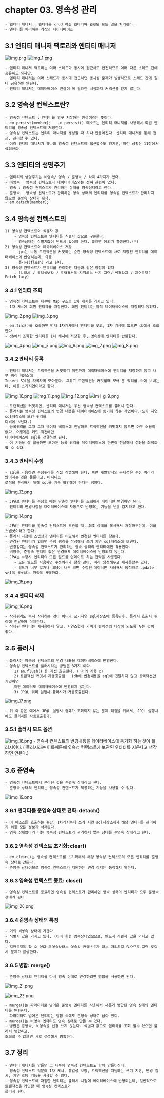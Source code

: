 
# chapter 03. 영속성 관리
    - 엔티티 매니저 : 엔티티를 crud 하는 엔티티와 관련된 모든 일을 처리한다.
    - 엔티티를 처리하는 가상의 데이터베이스
## 3.1 엔티티 매니저 팩토리와 엔티티 매니저
![img.png](img.png)
![img_1.png](img_1.png)
    
    - 엔티티 매니저 팩토리는 여러 스레드가 동시에 접근해도 안전하므로 여러 다른 스레드 간에 공유해도 되지만,
      엔티티 매니저는 여러 스레드가 동시에 접근하면 동시성 문제가 발생하므로 스레드 간에 절대 공유하면 안된다.
    - 엔티티 매니저는 데이터베이스 연결이 꼭 필요한 시점까지 커넥션을 얻지 않는다.

## 3.2 영속성 컨텍스트란?
    - 영속성 컨텐스트 : 엔티티를 영구 저장하는 환경이라는 뜻이다.
    - em.persist(member);   -> persist() 메소드는 엔티티 매니저를 사용해서 회원 엔티티를 영속성 컨텍스트에 저장한다.
    - 영속성 컨텍스트는 엔티티 매니저를 생성할 때 하나 만들어진다. 엔티티 매니저를 통해 접근, 관리할 수 있다.
    - 여러 엔티티 매니저가 하나의 영속성 컨텐스트에 접근할수도 있지만, 이런 상황은 11장에서 살펴본다.

## 3.3 엔티티의 생명주기
    - 엔티티의 생명주기는 비영속/ 영속 / 준영속 / 삭제 4가지가 있다.
    - 비영속 : 영속성 컨텍스트나 데이터베이스와는 전혀 관련이 없다.
    - 영속 : 영속성 컨텍스트가 관리하는 상태를 영속상태라고 한다.
    - 준영속 : 영속성 컨텍스트가 관리하던 영속 상태의 엔티티를 영속성 컨텍스트가 관리하지 않으면 준영속 상태가 된다.
    - em.detach(member);

## 3.4 영속성 컨텍스트의 
    1) 영속성 컨텍스트와 식별자 값
        - 영속성 컨텍스트는 엔티티를 식별자 값으로 구분한다.
        - 영속상태는 식별자값이 반드시 있어야 한다. 없으면 예외가 발생한다.(*)
    2) 영속성 컨텍스트와 데이터베이스 저장
        - jpa는 보통 트랜잭션을 커밋하는 순간 영속성 컨텍스트에 새로 저장된 엔티티를 데이터베이스에 반영하는데, 이를
          플러시(flush) 라고 한다.
    3) 영속성 컨텍스트가 엔티티를 관리하면 다음과 같은 장점이 있다
        - 1차캐시 / 동일성보장 / 트랙잭션을 지원하는 쓰기 지연/ 변경감지 / 지연로딩( Fetch_lazy)

### 3.4.1 엔티티 조회
    - 영속성 컨텍스트는 내부에 Map 구조의 1차 캐시를 가지고 있다.
    - 1차 캐시에 회원 엔티티를 저장한다. 회원 엔티티는 아직 데이터베이스에 저장되지 않았다.
![img_2.png](img_2.png)
![img_3.png](img_3.png)
    
    - em.find()를 호출하면 먼저 1차캐시에서 엔티티를 찾고, 1차 캐시에 없으면 db에서 조회한다.
    - db에서 조회한 엔티티를 1차 캐시에 저장한 후, 영속상태 엔티티를 반환한다.
![img_4.png](img_4.png)
![img_5.png](img_5.png)
![img_6.png](img_6.png)
![img_7.png](img_7.png)
![img_8.png](img_8.png)
### 3.4.2 엔티티 등록
    - 엔티티 매니저는 트랙젝션을 커밋하기 직전까지 데이터베이스에 엔티티를 저장하지 않고 내부 쿼리 저장소에
    Insert SQL을 차곡차곡 모아둔다. 그리고 트랜잭션을 커밋할때 모아 둔 쿼리를 db에 보내는데, 이를 쓰기지연이라고 한다.
![img_10.png](img_10.png)
![img_11.png](img_11.png)
![img_12.png](img_12.png)
![imㅏg_9.png](img_9.png)

    - 트랜젝션을 커밋하면, 엔티티 매니져는 우선 영속성 컨텍스트를 플러시 한다.
    - 플러시는 영속성 컨텍스트의 변경 내용을 데이터베이스에 동기화 하는 작업이다.(쓰기 지연 sql저장소에 모인 쿼리를
    디비에 보낸다.)
    - 등록쿼리를 그때 그때 데이터 베이스에 전달해도 트랙잭션을 커밋하지 않으면 아무 소용이 없다. 어떻게든 커밋 직전에만
    데이터베이스에 sql을 전달하면 된다.
    - 이 기능을 잘 활용하면 모아둔 등록 쿼리를 데이터베이스에 한번에 전달해서 성능을 최적화 할 수 있다.

### 3.4.3 엔티티 수정
    - sql을 사용하면 수정쿼리를 직접 작성해야 한다. 이런 개발방식의 문제점은 수정 쿼리가 많이지는 것은 물론이고, 비지니스 
    로직을 분석하기 위해 sql을 계속 확인해야 한다는 점이다.
![img_13.png](img_13.png)

    - JPA로 엔티티를 수정할 때는 단순히 엔티티를 조회해서 데이터만 변경하면 된다.
    - 엔티티의 변경사항을 데이터베이스에 자동으로 반영하는 기능을 변경 감지라고 한다.

![img_14.png](img_14.png)

    - JPA는 엔티티를 영속성 컨텍스트에 보관할 때, 최초 상태를 복사해서 저장해두는데, 이를 스냅샷이라고 한다.
    - 플러시 시점에 스냅샷과 엔티티를 비교해서 변경된 엔티티를 찾는다.
    - 변경된 엔티티가 있으면 수정 쿼리를 작성해서 쓰기 지연 sql저장소에 보낸다.
    - 변경감지는 영속성 컨텍스트가 관리하는 영속 상태의 엔티티에만 적용된다.
    - 비영속, 준영속 엔티티 값은 변경해도 데이터베이스에 반영되지 않는다.
    - JPA는 수정시 엔티티의 모든 필드를 업데이트 하는 전략을 사용한다.
        - 모든 필드를 사용하면 수정쿼리가 항상 같아, 미리 생성해두고 재사용할수 있다.
        - 필드가 너무 많거나 내용이 너무 크면 수정된 데이터만 사용해서 동적으로 update sql을 생성하는 전략을 선택한다.
![img_15.png](img_15.png)

### 3.4.4 엔티티 삭제
![img_16.png](img_16.png)

    - 삭제쿼리도 즉시 삭제하는 것이 아니라 쓰기지연 sql저장소에 등록된후, 플러시 호출시 쿼리에 전달하여 삭제한다.
    - 삭제된 엔티티는 재사용하지 말고, 자연스럽게 가비지 컬렉션의 대상이 되도록 두는 것이 좋다.

## 3.5 플러시
    - 플러시는 영속성 컨텍스트의 변경 내용을 데이터베이스에 반영한다.
    - 영속성 컨텍스트를 플러시하는 방법은 3가지 이다.
        1) em.flush() 를 직접 호출한다. ( 거의 사용 x)
        2) 트랜잭션 커밋시 자동호출됨   (db에 변경내용을 sql에 전달하지 않고 트랙잭션만 커밋하면 
        어떤 데이터도 데이터베이스에 반영되지 않는다.
        3) JPQL 쿼리 실행시 플러시가 자동호출된다.
![img_17.png](img_17.png)

    - 위 와 같은 예에서 JPQL 실행시 결과가 조회되지 않는 문제 해결을 위해서, JOQL 실행시에도 플러시를 자동호출한다.

### 3.5.1 플러시 모드 옵션
![img_18.png](img_18.png)
    - 영속서 컨텍스트의 변경내용을 데이터베이스에 동기화 하는 것이 플러시이다. ( 플러시라는 이름때문에 영속성 컨텍스트에 보관된
    엔티티를 지운다고 생각하면 안된다.)
## 3.6 준영속
    - 영속성 컨텍스트에서 분리된 것을 준영속 상태라고 한다.
    - 준영속 상태의 엔티티는 영속성 컨텐스트가 제공하는 기능을 사용할 수 없다.
![img_19.png](img_19.png)
### 3.6.1 엔티티를 준영속 상태로 전화: detach()
    - 이 메소스를 호출하는 순간, 1차캐시부터 쓰기 지연 sql저장소까지 해당 엔티티를 관리하기 위한 모든 정보가 삭제된다.
    - 영속 상태였다가 더는 영속성 컨텍스트가 관리하지 않는 상태를 준영속 상태라고 한다.

### 3.6.2 영속성 컨텍스트 초기화: clear()
    - em.clear()는 영속성 컨텍스트를 초기화해서 해당 영속성 컨텍스트의 모든 엔티티를 준영속 상태로 만든다.
    - 준영속 상태이므로 영속성 컨텍스트가 지원하는 변경 감지는 동작하지 앟는다.
### 3.6.3 영속성 컨텍스트 종료: close()
    - 영속성 컨텍스트를 종료하면 영속성 컨텍스트가 관리하던 영속 상태의 엔티티가 모두 준영속 상태가 된다.
![img_20.png](img_20.png)

### 3.6.4 준영속 상태의 특징
    - 거의 비영속 상태에 가깝다.
    - 식별자 값을 가지고 있다. (이미 한번 영속상태였으므로, 반드시 식별자 값을 가지고 있다.
    - 지연로딩을 할 수 없다.준영속상태는 영속성 컨텍스트가 더는 관리하지 않으므로 지연 로딩시 문제가 발생한다.
### 3.6.5 병합: merge()
    - 준영속 상태의 엔티티를 다시 영속 상태로 변경하려면 병합을 사용하면 된다.
![img_21.png](img_21.png)

![img_22.png](img_22.png)

    - merge()는 파라미터로 넘어온 준영속 엔티티를 사용해서 새롭게 병합된 영속 상태의 엔티티를 반환한다.
    - 파라미터로 넘어온 엔티티는 병합 속에도 준영속 상태로 남아 있다.
    - merge()는 비영속 엔티티도 영속 상태로 만들 수 있다.
    - 병합은 준영속, 비영속을 신경 쓰지 않는다. 식별자 값으로 엔티티를 조회 할수 있으면 불러서 병합하고,
    조회할 수 없으면 새로 생성해서 병합한다.

## 3.7 정리

    - 엔티티 매니저를 만들면 그 내부에 영속성 컨텍스트도 함께 만들어진다.
    - 영속성 컨텍스트 덕분에 1차 캐시, 동일성 보장, 트랙잭션을 지원하는 쓰기 지연, 변경 감시, 지연 로딩 기능을 사용할 수 있다.
    - 영속성 컨텍스트에 저장한 엔티티는 플러시 시점에 데이터베이스에 반영되는데, 일반적으로 트랜잭션을 커밋할 때 영속성 컨텍스트가 
    플러시 된다.
